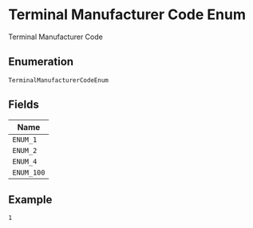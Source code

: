 
# Terminal Manufacturer Code Enum

Terminal Manufacturer Code

## Enumeration

`TerminalManufacturerCodeEnum`

## Fields

| Name |
|  --- |
| `ENUM_1` |
| `ENUM_2` |
| `ENUM_4` |
| `ENUM_100` |

## Example

```
1
```


